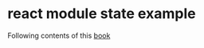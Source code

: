 # react module state example

Following contents of this [book]

[book]: https://www.amazon.com/Micro-State-Management-React-Hooks/dp/1801812373
